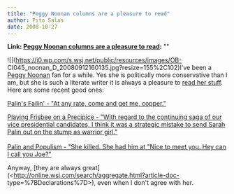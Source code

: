 ```yaml
---
title: "Peggy Noonan columns are a pleasure to read"
author: Pito Salas
date: 2008-10-27
---
```


**Link: [Peggy Noonan columns are a pleasure to read](None):** ""

![](https://i0.wp.com/s.wsj.net/public/resources/images/OB-
CI045_noonan_D_20080912160135.jpg?resize=155%2C102)I've been a [Peggy
Noonan](<http://online.wsj.com/public/page/peggy-noonan.html>) fan for a
while. Yes she is politically more conservative than I am, but she is such a
literate writer it is always a pleasure to [read her
stuff](<http://www.peggynoonan.com/archive.php?archive=2>). Here are some
recent good ones:

[Palin's Failin' - "At any rate, come and get me,
copper."](<http://online.wsj.com/article/SB122419210832542317.html>)

[Playing Frisbee on a Precipice - "With regard to the continuing saga of our
vice presidential candidates, I think it was a strategic mistake to send Sarah
Palin out on the stump as warrior girl."  
](<http://online.wsj.com/article/SB122359863551021415.html>)  
[Palin and Populism - "She killed. She had him at "Nice to meet you. Hey can I
call you Joe?"](<http://online.wsj.com/article/SB122300786229301597.html>)

Anyway, [they are always
great](<http://online.wsj.com/search/aggregate.html?article-doc-
type=%7BDeclarations%7D>), even when I don't agree with her.


